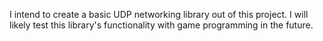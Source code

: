 I intend to create a basic UDP networking library out of this
project. I will likely test this library's functionality with game
programming in the future.
